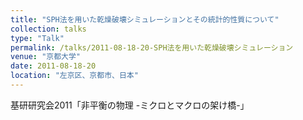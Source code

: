 ```yaml
---
title: "SPH法を用いた乾燥破壊シミュレーションとその統計的性質について"
collection: talks
type: "Talk"
permalink: /talks/2011-08-18-20-SPH法を用いた乾燥破壊シミュレーション
venue: "京都大学"
date: 2011-08-18-20
location: "左京区、京都市、日本"
---
```


基研研究会2011「非平衡の物理 -ミクロとマクロの架け橋-」
